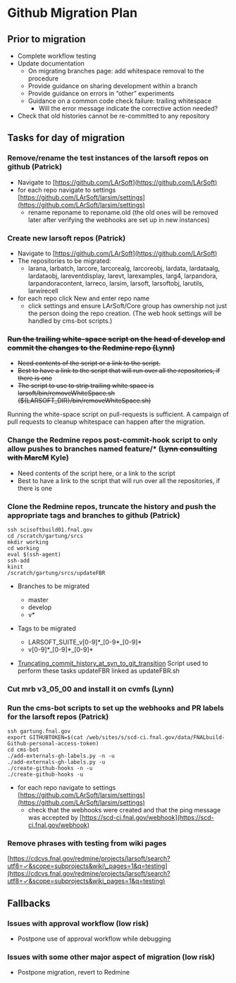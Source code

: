 Github Migration Plan
================================================

Prior to migration
------------------------------------------

-   Complete workflow testing
-   Update documentation
    -   On migrating branches page: add whitespace removal to the procedure
    -   Provide guidance on sharing development within a branch
    -   Provide guidance on errors in “other” experiments
    -   Guidance on a common code check failure: trailing whitespace
        -   Will the error message indicate the corrective action needed?
-   Check that old histories cannot be re-committed to any repository

Tasks for day of migration
----------------------------------------------------------

### Remove/rename the test instances of the larsoft repos on github (Patrick)

-   Navigate to [https://github.com/LArSoft](https://github.com/LArSoft)
-   for each repo navigate to settings [https://github.com/LArSoft/larsim/settings](https://github.com/LArSoft/larsim/settings)
    -   rename reponame to reponame.old (the old ones will be removed later after verifying the webhooks are set up in new instances)

### Create new larsoft repos (Patrick)

-   Navigate to [https://github.com/LArSoft](https://github.com/LArSoft)
-   The repositories to be migrated:
    -   larana, larbatch, larcore, larcorealg, larcoreobj, lardata, lardataalg, lardataobj, lareventdisplay, larevt, larexamples, larg4, larpandora, larpandoracontent, larreco, larsim, larsoft, larsoftobj, larutils, larwirecell
-   for each repo click New and enter repo name
    -   click settings and ensure LArSoft/Core group has ownership not just the person doing the repo creation. (The web hook settings will be handled by cms-bot scripts.)

### ~~Run the trailing white-space script on the head of develop and commit the changes to the Redmine repo (Lynn)~~

-   ~~Need contents of the script or a link to the script.~~
-   ~~Best to have a link to the script that will run over all the repositories, if there is one~~
-   ~~The script to use to strip trailing white space is larsoft/bin/removeWhiteSpace.sh (\${LARSOFT\_DIR}/bin/removeWhiteSpace.sh)~~

Running the white-space script on pull-requests is sufficient. A campaign of pull requests to cleanup whitespace can happen after the migration.

### Change the Redmine repos post-commit-hook script to only allow pushes to branches named feature/\* (~~Lynn consulting with MarcM~~ Kyle)

-   Need contents of the script here, or a link to the script
-   Best to have a link to the script that will run over all the repositories, if there is one

### Clone the Redmine repos, truncate the history and push the appropriate tags and branches to github (Patrick)

    ssh scisoftbuild01.fnal.gov
    cd /scratch/gartung/srcs
    mkdir working
    cd working
    eval $(ssh-agent)
    ssh-add
    kinit
    /scratch/gartung/srcs/updateFBR

-   Branches to be migrated
    -   master
    -   develop
    -   v\*

-   Tags to be migrated
    -   LARSOFT\_SUITE\_v[0-9]\*\_[0-9\*\_[0-9]\*
    -   v[0-9]\*\_[0-9]\*\_[0-9]\*

-   [Truncating\_commit\_history\_at\_svn\_to\_git\_transition](Truncating_commit_history_at_svn_to_git_transition) Script used to perform these tasks updateFBR linked as updateFBR.sh

### Cut mrb v3\_05\_00 and install it on cvmfs (Lynn)

### Run the cms-bot scripts to set up the webhooks and PR labels for the larsoft repos (Patrick)

    ssh gartung.fnal.gov
    export GITHUBTOKEN=$(cat /web/sites/s/scd-ci.fnal.gov/data/FNALbuild-Github-personal-access-token)
    cd cms-bot
    ./add-externals-gh-labels.py -n -u
    ./add-externals-gh-labels.py -u
    ./create-github-hooks -n -u
    ./create-github-hooks -u

-   for each repo navigate to settings [https://github.com/LArSoft/larsim/settings](https://github.com/LArSoft/larsim/settings)
    -   check that the webhooks were created and that the ping message was accepted by [https://scd-ci.fnal.gov/webhook](https://scd-ci.fnal.gov/webhook)

### Remove phrases with testing from wiki pages

[https://cdcvs.fnal.gov/redmine/projects/larsoft/search?utf8=✓&scope=subprojects&wiki\_pages=1&q=testing](https://cdcvs.fnal.gov/redmine/projects/larsoft/search?utf8=✓&scope=subprojects&wiki_pages=1&q=testing)

Fallbacks
------------------------

### Issues with approval workflow (low risk)

-   Postpone use of approval workflow while debugging

### Issues with some other major aspect of migration (low risk)

-   Postpone migration, revert to Redmine
